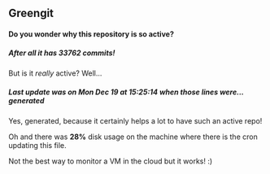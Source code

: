 ## Greengit

#### Do you wonder why this repository is so active?

##### After all it has 33762 commits!

But is it *really* active? Well...

##### Last update was on Mon Dec 19 at 15:25:14 when those lines were... generated

Yes, generated, because it certainly helps a lot to have such an active repo!

Oh and there was **28%** disk usage on the machine
where there is the cron updating this file.

Not the best way to monitor a VM in the cloud but it works! :)

